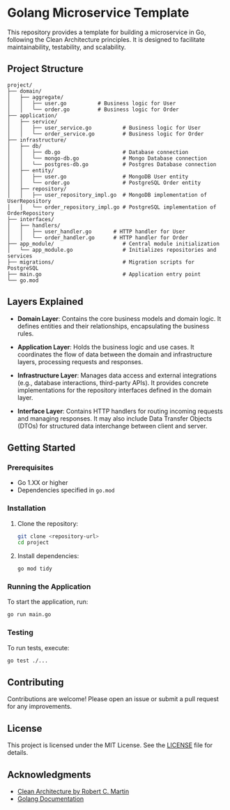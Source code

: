 # Golang Microservice Template

This repository provides a template for building a microservice in Go, following the Clean Architecture principles. It is designed to facilitate maintainability, testability, and scalability.

## Project Structure

```
project/
├── domain/
│   ├── aggregate/ 
│   │   ├── user.go          # Business logic for User
│   │   └── order.go         # Business logic for Order
├── application/
│   ├── service/ 
│   │   ├── user_service.go          # Business logic for User
│   │   └── order_service.go         # Business logic for Order
├── infrastructure/
│   ├── db/
│   │   ├── db.go                    # Database connection
│   │   └── mongo-db.go              # Mongo Database connection
│   │   └── postgres-db.go           # Postgres Database connection
│   ├── entity/
│   │   ├── user.go                  # MongoDB User entity
│   │   └── order.go                 # PostgreSQL Order entity
│   ├── repository/
│   │   ├── user_repository_impl.go  # MongoDB implementation of UserRepository
│   │   └── order_repository_impl.go # PostgreSQL implementation of OrderRepository
├── interfaces/
│   ├── handlers/
│   │   ├── user_handler.go       # HTTP handler for User
│   │   └── order_handler.go      # HTTP handler for Order
├── app_module/                      # Central module initialization
│   └── app_module.go                # Initializes repositories and services
├── migrations/                      # Migration scripts for PostgreSQL
├── main.go                          # Application entry point
└── go.mod                             
```

## Layers Explained

- **Domain Layer**: Contains the core business models and domain logic. It defines entities and their relationships, encapsulating the business rules.

- **Application Layer**: Holds the business logic and use cases. It coordinates the flow of data between the domain and infrastructure layers, processing requests and responses.

- **Infrastructure Layer**: Manages data access and external integrations (e.g., database interactions, third-party APIs). It provides concrete implementations for the repository interfaces defined in the domain layer.

- **Interface Layer**: Contains HTTP handlers for routing incoming requests and managing responses. It may also include Data Transfer Objects (DTOs) for structured data interchange between client and server.

## Getting Started

### Prerequisites

- Go 1.XX or higher
- Dependencies specified in `go.mod`

### Installation

1. Clone the repository:
   ```bash
   git clone <repository-url>
   cd project
   ```

2. Install dependencies:
   ```bash
   go mod tidy
   ```

### Running the Application

To start the application, run:
```bash
go run main.go
```

### Testing

To run tests, execute:
```bash
go test ./...
```

## Contributing

Contributions are welcome! Please open an issue or submit a pull request for any improvements.

## License

This project is licensed under the MIT License. See the [LICENSE](LICENSE) file for details.

## Acknowledgments

- [Clean Architecture by Robert C. Martin](https://www.oreilly.com/library/view/clean-architecture-a/9780134494166/)
- [Golang Documentation](https://golang.org/doc/)

```
